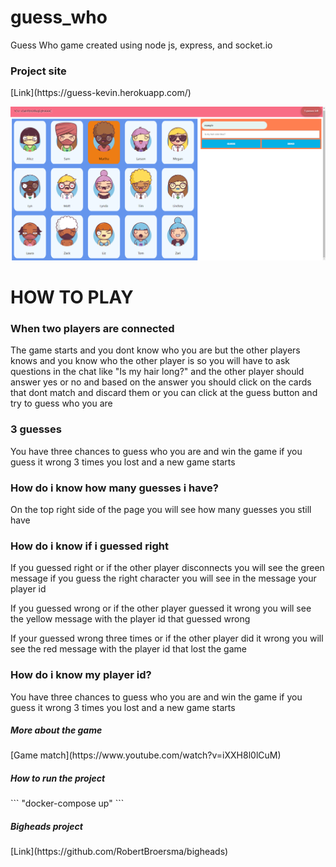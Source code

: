 # guess_who
Guess Who game created using node js, express, and socket.io

<h3>Project site</h3>
[Link](https://guess-kevin.herokuapp.com/)

![alt text](https://github.com/KevinDaSilvaS/guess_who/blob/master/src/static/img/guess-kevin.herokuapp.com_.png "Demo image")

<h1>HOW TO PLAY</h1>

<h3>When two players are connected</h3>
<p>The game starts and you dont know who you are but the other players knows and you know who the other player is so you will have to ask questions in the chat like "Is my hair long?" and the other player should answer yes or no and based on the answer you should click on the cards that dont match and discard them or you can click at the guess button and try to guess who you are</p>

<h3>3 guesses</h3>
<p>You have three chances to guess who you are and win the game if you guess it wrong 3 times you lost and a new game starts</p>

<h3>How do i know how many guesses i have?</h3>
<p>On the top right side of the page you will see how many guesses you still have</p>

<h3>How do i know if i guessed right</h3>
<p>If you guessed right or if the other player disconnects you will see the green message if you guess the right character you will see in the message your player id</p>
<p>If you guessed wrong or if the other player guessed it wrong you will see the yellow message with the player id that guessed wrong</p>
<p>If your guessed wrong three times or if the other player did it wrong you will see the red message with the player id that lost the game</p>

<h3>How do i know my player id?</h3>
<p>You have three chances to guess who you are and win the game if you guess it wrong 3 times you lost and a new game starts</p>

<h5>More about the game</h5>
[Game match](https://www.youtube.com/watch?v=iXXH8l0lCuM)

<h5>How to run the project</h5>
```
"docker-compose up"
```

<h5>Bigheads project</h5>
[Link](https://github.com/RobertBroersma/bigheads)
